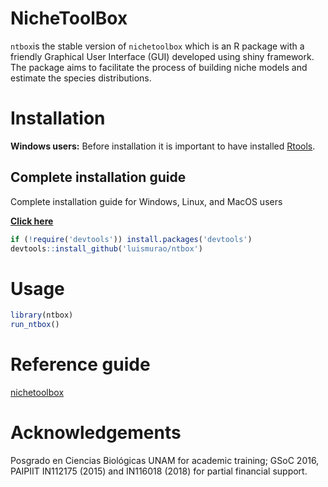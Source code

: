 # NicheToolBox

`ntbox`is the stable version of `nichetoolbox` which is an R package with a friendly Graphical User Interface (GUI) developed using shiny framework. The package aims to facilitate the process of building niche models and estimate the species distributions.

# Installation

**Windows users:** Before installation it is important to have installed [Rtools](https://cran.r-project.org/bin/windows/Rtools/).


## Complete installation guide

Complete installation guide for Windows, Linux, and MacOS users

**[Click here](https://luismurao.github.io/ntbox_installation_notes.html)**

```r
if (!require('devtools')) install.packages('devtools')
devtools::install_github('luismurao/ntbox')
```

# Usage 

```r
library(ntbox)
run_ntbox()

```

# Reference guide
[nichetoolbox](https://luismurao.github.io/ntbox_user_guide.html)


# Acknowledgements

Posgrado en Ciencias Biológicas UNAM for academic training; GSoC 2016, PAIPIIT IN112175 (2015) and IN116018 (2018) for partial financial support.
